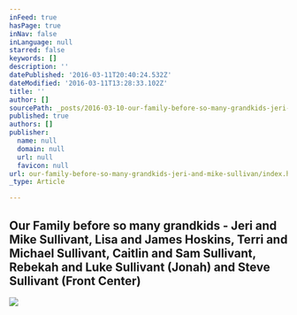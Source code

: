 ```yaml
---
inFeed: true
hasPage: true
inNav: false
inLanguage: null
starred: false
keywords: []
description: ''
datePublished: '2016-03-11T20:40:24.532Z'
dateModified: '2016-03-11T13:28:33.102Z'
title: ''
author: []
sourcePath: _posts/2016-03-10-our-family-before-so-many-grandkids-jeri-and-mike-sullivan.md
published: true
authors: []
publisher:
  name: null
  domain: null
  url: null
  favicon: null
url: our-family-before-so-many-grandkids-jeri-and-mike-sullivan/index.html
_type: Article

---
```

## Our Family before so many grandkids - Jeri and Mike Sullivant, Lisa and James Hoskins, Terri and Michael Sullivant, Caitlin and Sam Sullivant, Rebekah and Luke Sullivant (Jonah) and Steve Sullivant (Front Center)
![](https://the-grid-user-content.s3-us-west-2.amazonaws.com/09499b4d-16a5-48e9-a888-cc78e294d5bf.png)